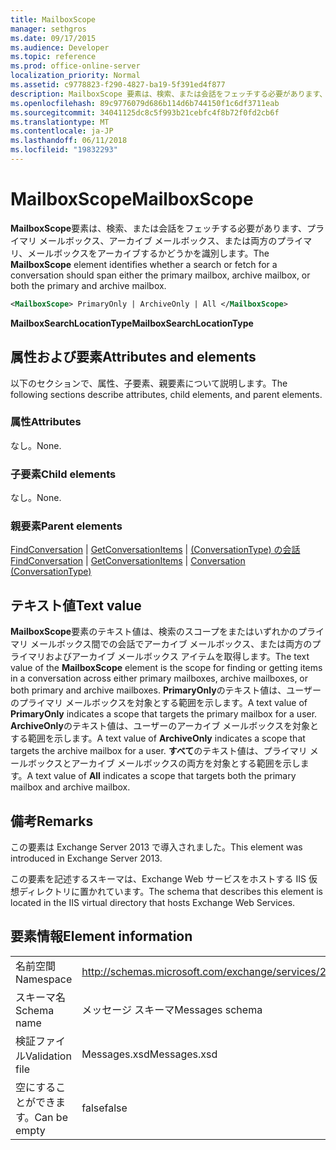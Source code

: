 ```yaml
---
title: MailboxScope
manager: sethgros
ms.date: 09/17/2015
ms.audience: Developer
ms.topic: reference
ms.prod: office-online-server
localization_priority: Normal
ms.assetid: c9778823-f290-4827-ba19-5f391ed4f877
description: MailboxScope 要素は、検索、または会話をフェッチする必要があります、プライマリ メールボックス、アーカイブ メールボックス、または両方のプライマリ、メールボックスをアーカイブするかどうかを識別します。
ms.openlocfilehash: 89c9776079d686b114d6b744150f1c6df3711eab
ms.sourcegitcommit: 34041125dc8c5f993b21cebfc4f8b72f0fd2cb6f
ms.translationtype: MT
ms.contentlocale: ja-JP
ms.lasthandoff: 06/11/2018
ms.locfileid: "19832293"
---
```

# <a name="mailboxscope"></a><span data-ttu-id="7370a-103">MailboxScope</span><span class="sxs-lookup"><span data-stu-id="7370a-103">MailboxScope</span></span>

<span data-ttu-id="7370a-104">**MailboxScope**要素は、検索、または会話をフェッチする必要があります、プライマリ メールボックス、アーカイブ メールボックス、または両方のプライマリ、メールボックスをアーカイブするかどうかを識別します。</span><span class="sxs-lookup"><span data-stu-id="7370a-104">The **MailboxScope** element identifies whether a search or fetch for a conversation should span either the primary mailbox, archive mailbox, or both the primary and archive mailbox.</span></span> 
  
```XML
<MailboxScope> PrimaryOnly | ArchiveOnly | All </MailboxScope>
```

<span data-ttu-id="7370a-105">**MailboxSearchLocationType**</span><span class="sxs-lookup"><span data-stu-id="7370a-105">**MailboxSearchLocationType**</span></span>

## <a name="attributes-and-elements"></a><span data-ttu-id="7370a-106">属性および要素</span><span class="sxs-lookup"><span data-stu-id="7370a-106">Attributes and elements</span></span>

<span data-ttu-id="7370a-107">以下のセクションで、属性、子要素、親要素について説明します。</span><span class="sxs-lookup"><span data-stu-id="7370a-107">The following sections describe attributes, child elements, and parent elements.</span></span>
  
### <a name="attributes"></a><span data-ttu-id="7370a-108">属性</span><span class="sxs-lookup"><span data-stu-id="7370a-108">Attributes</span></span>

<span data-ttu-id="7370a-109">なし。</span><span class="sxs-lookup"><span data-stu-id="7370a-109">None.</span></span>
  
### <a name="child-elements"></a><span data-ttu-id="7370a-110">子要素</span><span class="sxs-lookup"><span data-stu-id="7370a-110">Child elements</span></span>

<span data-ttu-id="7370a-111">なし。</span><span class="sxs-lookup"><span data-stu-id="7370a-111">None.</span></span>
  
### <a name="parent-elements"></a><span data-ttu-id="7370a-112">親要素</span><span class="sxs-lookup"><span data-stu-id="7370a-112">Parent elements</span></span>

<span data-ttu-id="7370a-113">[FindConversation](findconversation.md) | [GetConversationItems](getconversationitems.md) | [(ConversationType) の会話](conversation-conversationtype.md)</span><span class="sxs-lookup"><span data-stu-id="7370a-113">[FindConversation](findconversation.md) | [GetConversationItems](getconversationitems.md) | [Conversation (ConversationType)](conversation-conversationtype.md)</span></span>
  
## <a name="text-value"></a><span data-ttu-id="7370a-114">テキスト値</span><span class="sxs-lookup"><span data-stu-id="7370a-114">Text value</span></span>

<span data-ttu-id="7370a-115">**MailboxScope**要素のテキスト値は、検索のスコープをまたはいずれかのプライマリ メールボックス間での会話でアーカイブ メールボックス、または両方のプライマリおよびアーカイブ メールボックス アイテムを取得します。</span><span class="sxs-lookup"><span data-stu-id="7370a-115">The text value of the **MailboxScope** element is the scope for finding or getting items in a conversation across either primary mailboxes, archive mailboxes, or both primary and archive mailboxes.</span></span> <span data-ttu-id="7370a-116">**PrimaryOnly**のテキスト値は、ユーザーのプライマリ メールボックスを対象とする範囲を示します。</span><span class="sxs-lookup"><span data-stu-id="7370a-116">A text value of **PrimaryOnly** indicates a scope that targets the primary mailbox for a user.</span></span> <span data-ttu-id="7370a-117">**ArchiveOnly**のテキスト値は、ユーザーのアーカイブ メールボックスを対象とする範囲を示します。</span><span class="sxs-lookup"><span data-stu-id="7370a-117">A text value of **ArchiveOnly** indicates a scope that targets the archive mailbox for a user.</span></span> <span data-ttu-id="7370a-118">**すべて**のテキスト値は、プライマリ メールボックスとアーカイブ メールボックスの両方を対象とする範囲を示します。</span><span class="sxs-lookup"><span data-stu-id="7370a-118">A text value of **All** indicates a scope that targets both the primary mailbox and archive mailbox.</span></span> 
  
## <a name="remarks"></a><span data-ttu-id="7370a-119">備考</span><span class="sxs-lookup"><span data-stu-id="7370a-119">Remarks</span></span>

<span data-ttu-id="7370a-120">この要素は Exchange Server 2013 で導入されました。</span><span class="sxs-lookup"><span data-stu-id="7370a-120">This element was introduced in Exchange Server 2013.</span></span>
  
<span data-ttu-id="7370a-121">この要素を記述するスキーマは、Exchange Web サービスをホストする IIS 仮想ディレクトリに置かれています。</span><span class="sxs-lookup"><span data-stu-id="7370a-121">The schema that describes this element is located in the IIS virtual directory that hosts Exchange Web Services.</span></span>
  
## <a name="element-information"></a><span data-ttu-id="7370a-122">要素情報</span><span class="sxs-lookup"><span data-stu-id="7370a-122">Element information</span></span>

|||
|:-----|:-----|
|<span data-ttu-id="7370a-123">名前空間</span><span class="sxs-lookup"><span data-stu-id="7370a-123">Namespace</span></span>  <br/> |http://schemas.microsoft.com/exchange/services/2006/messages  <br/> |
|<span data-ttu-id="7370a-124">スキーマ名</span><span class="sxs-lookup"><span data-stu-id="7370a-124">Schema name</span></span>  <br/> |<span data-ttu-id="7370a-125">メッセージ スキーマ</span><span class="sxs-lookup"><span data-stu-id="7370a-125">Messages schema</span></span>  <br/> |
|<span data-ttu-id="7370a-126">検証ファイル</span><span class="sxs-lookup"><span data-stu-id="7370a-126">Validation file</span></span>  <br/> |<span data-ttu-id="7370a-127">Messages.xsd</span><span class="sxs-lookup"><span data-stu-id="7370a-127">Messages.xsd</span></span>  <br/> |
|<span data-ttu-id="7370a-128">空にすることができます。</span><span class="sxs-lookup"><span data-stu-id="7370a-128">Can be empty</span></span>  <br/> |<span data-ttu-id="7370a-129">false</span><span class="sxs-lookup"><span data-stu-id="7370a-129">false</span></span>  <br/> |
   

